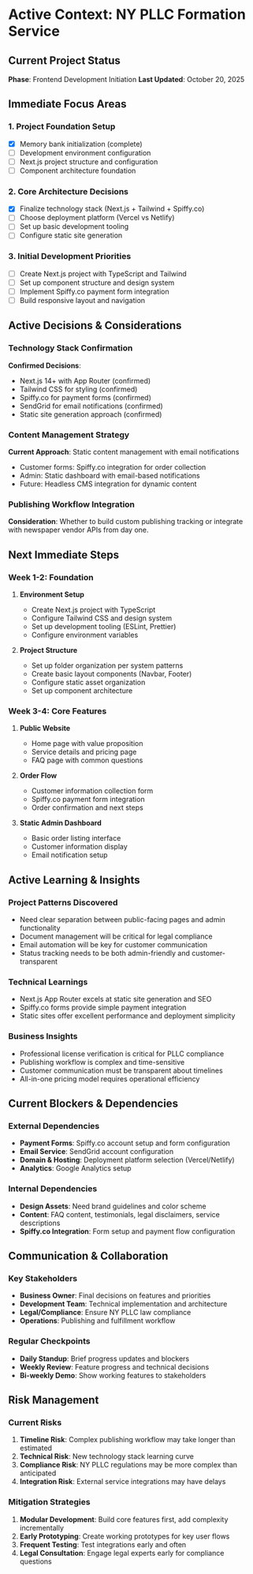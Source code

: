 # Active Context: NY PLLC Formation Service

## Current Project Status
**Phase**: Frontend Development Initiation
**Last Updated**: October 20, 2025

## Immediate Focus Areas

### 1. Project Foundation Setup
- [x] Memory bank initialization (complete)
- [ ] Development environment configuration
- [ ] Next.js project structure and configuration
- [ ] Component architecture foundation

### 2. Core Architecture Decisions
- [x] Finalize technology stack (Next.js + Tailwind + Spiffy.co)
- [ ] Choose deployment platform (Vercel vs Netlify)
- [ ] Set up basic development tooling
- [ ] Configure static site generation

### 3. Initial Development Priorities
- [ ] Create Next.js project with TypeScript and Tailwind
- [ ] Set up component structure and design system
- [ ] Implement Spiffy.co payment form integration
- [ ] Build responsive layout and navigation

## Active Decisions & Considerations

### Technology Stack Confirmation
**Confirmed Decisions**:
- Next.js 14+ with App Router (confirmed)
- Tailwind CSS for styling (confirmed)
- Spiffy.co for payment forms (confirmed)
- SendGrid for email notifications (confirmed)
- Static site generation approach (confirmed)

### Content Management Strategy
**Current Approach**: Static content management with email notifications
- Customer forms: Spiffy.co integration for order collection
- Admin: Static dashboard with email-based notifications
- Future: Headless CMS integration for dynamic content

### Publishing Workflow Integration
**Consideration**: Whether to build custom publishing tracking or integrate with newspaper vendor APIs from day one.

## Next Immediate Steps

### Week 1-2: Foundation
1. **Environment Setup**
   - Create Next.js project with TypeScript
   - Configure Tailwind CSS and design system
   - Set up development tooling (ESLint, Prettier)
   - Configure environment variables

2. **Project Structure**
   - Set up folder organization per system patterns
   - Create basic layout components (Navbar, Footer)
   - Configure static asset organization
   - Set up component architecture

### Week 3-4: Core Features
1. **Public Website**
   - Home page with value proposition
   - Service details and pricing page
   - FAQ page with common questions

2. **Order Flow**
   - Customer information collection form
   - Spiffy.co payment form integration
   - Order confirmation and next steps

3. **Static Admin Dashboard**
   - Basic order listing interface
   - Customer information display
   - Email notification setup

## Active Learning & Insights

### Project Patterns Discovered
- Need clear separation between public-facing pages and admin functionality
- Document management will be critical for legal compliance
- Email automation will be key for customer communication
- Status tracking needs to be both admin-friendly and customer-transparent

### Technical Learnings
- Next.js App Router excels at static site generation and SEO
- Spiffy.co forms provide simple payment integration
- Static sites offer excellent performance and deployment simplicity

### Business Insights
- Professional license verification is critical for PLLC compliance
- Publishing workflow is complex and time-sensitive
- Customer communication must be transparent about timelines
- All-in-one pricing model requires operational efficiency

## Current Blockers & Dependencies

### External Dependencies
- **Payment Forms**: Spiffy.co account setup and form configuration
- **Email Service**: SendGrid account configuration
- **Domain & Hosting**: Deployment platform selection (Vercel/Netlify)
- **Analytics**: Google Analytics setup

### Internal Dependencies
- **Design Assets**: Need brand guidelines and color scheme
- **Content**: FAQ content, testimonials, legal disclaimers, service descriptions
- **Spiffy.co Integration**: Form setup and payment flow configuration

## Communication & Collaboration

### Key Stakeholders
- **Business Owner**: Final decisions on features and priorities
- **Development Team**: Technical implementation and architecture
- **Legal/Compliance**: Ensure NY PLLC law compliance
- **Operations**: Publishing and fulfillment workflow

### Regular Checkpoints
- **Daily Standup**: Brief progress updates and blockers
- **Weekly Review**: Feature progress and technical decisions
- **Bi-weekly Demo**: Show working features to stakeholders

## Risk Management

### Current Risks
1. **Timeline Risk**: Complex publishing workflow may take longer than estimated
2. **Technical Risk**: New technology stack learning curve
3. **Compliance Risk**: NY PLLC regulations may be more complex than anticipated
4. **Integration Risk**: External service integrations may have delays

### Mitigation Strategies
1. **Modular Development**: Build core features first, add complexity incrementally
2. **Early Prototyping**: Create working prototypes for key user flows
3. **Frequent Testing**: Test integrations early and often
4. **Legal Consultation**: Engage legal experts early for compliance questions
